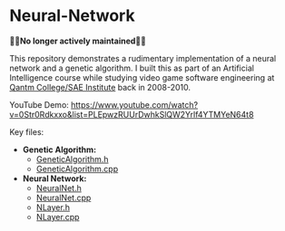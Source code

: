 Neural-Network
==============

🚨🚨**No longer actively maintained**🚨🚨

This repository demonstrates a rudimentary implementation of a neural network and a genetic algorithm. I built this as part of an Artificial Intelligence course while studying video game software engineering at [Qantm College/SAE Institute](https://sae.edu.au) back in 2008-2010. 

YouTube Demo: https://www.youtube.com/watch?v=0Str0Rdkxxo&list=PLEpwzRUUrDwhkSlQW2Yrlf4YTMYeN64t8

Key files:
 - **Genetic Algorithm:**
   - [GeneticAlgorithm.h](https://github.com/matthewrdev/Neural-Network/blob/master/Neural%20Network%20Source%20Code/Game/include/GeneticAlgorithm.h)
   - [GeneticAlgorithm.cpp](https://github.com/matthewrdev/Neural-Network/blob/master/Neural%20Network%20Source%20Code/Game/src/GeneticAlgorithm.cpp)
 - **Neural Network:**
   - [NeuralNet.h](https://github.com/matthewrdev/Neural-Network/blob/master/Neural%20Network%20Source%20Code/Game/include/NeuralNet.h)
   - [NeuralNet.cpp](https://github.com/matthewrdev/Neural-Network/blob/master/Neural%20Network%20Source%20Code/Game/src/NeuralNet.cpp)
   - [NLayer.h](https://github.com/matthewrdev/Neural-Network/blob/master/Neural%20Network%20Source%20Code/Game/include/NLayer.h)
   - [NLayer.cpp](https://github.com/matthewrdev/Neural-Network/blob/master/Neural%20Network%20Source%20Code/Game/src/NLayer.cpp)
